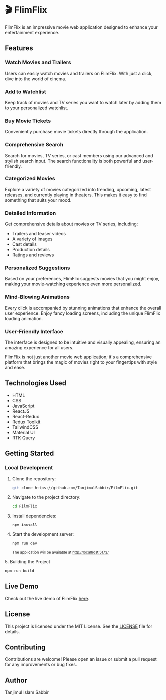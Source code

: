 # 🎬 FlimFlix

FlimFlix is an impressive movie web application designed to enhance your entertainment experience.

## Features

### Watch Movies and Trailers
Users can easily watch movies and trailers on FlimFlix. With just a click, dive into the world of cinema.

### Add to Watchlist
Keep track of movies and TV series you want to watch later by adding them to your personalized watchlist.

### Buy Movie Tickets
Conveniently purchase movie tickets directly through the application.

### Comprehensive Search
Search for movies, TV series, or cast members using our advanced and stylish search input. The search functionality is both powerful and user-friendly.

### Categorized Movies
Explore a variety of movies categorized into trending, upcoming, latest releases, and currently playing in theaters. This makes it easy to find something that suits your mood.

### Detailed Information
Get comprehensive details about movies or TV series, including:
- Trailers and teaser videos
- A variety of images
- Cast details
- Production details
- Ratings and reviews

### Personalized Suggestions
Based on your preferences, FlimFlix suggests movies that you might enjoy, making your movie-watching experience even more personalized.

### Mind-Blowing Animations
Every click is accompanied by stunning animations that enhance the overall user experience. Enjoy fancy loading screens, including the unique FlimFlix loading animation.

### User-Friendly Interface
The interface is designed to be intuitive and visually appealing, ensuring an amazing experience for all users.

FlimFlix is not just another movie web application; it's a comprehensive platform that brings the magic of movies right to your fingertips with style and ease.

## Technologies Used

- HTML
- CSS
- JavaScript
- ReactJS
- React-Redux
- Redux Toolkit
- TailwindCSS
- Material UI
- RTK Query

## Getting Started

### Local Development

1. Clone the repository:
    ```bash
    git clone https://github.com/TanjimulSabbir/FilmFlix.git
    ```

2. Navigate to the project directory:
    ```bash
    cd FilmFlix
    ```

3. Install dependencies:
    ```bash
    npm install
    ```

4. Start the development server:
    ```bash
    npm run dev
    ```
   <small> The application will be available at [http://localhost:5173/](http://localhost:5173/)</small>

    
<p>5. Building the Project</p>

```bash
npm run build
```

## Live Demo

Check out the live demo of FlimFlix [here](http://your-live-demo-address.com).

## License

This project is licensed under the MIT License. See the [LICENSE](LICENSE) file for details.

## Contributing

Contributions are welcome! Please open an issue or submit a pull request for any improvements or bug fixes.

## Author

Tanjimul Islam Sabbir
